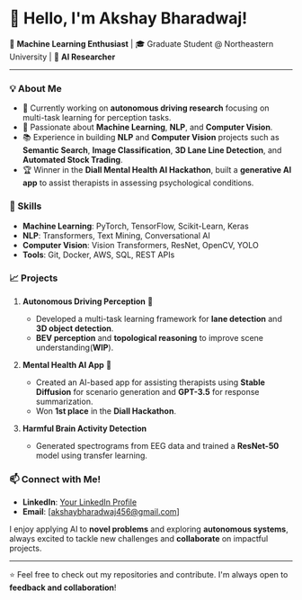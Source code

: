 # 👋 Hello, I'm Akshay Bharadwaj!

🚀 **Machine Learning Enthusiast** | 🎓 Graduate Student @ Northeastern University | 🤖 **AI Researcher** 

---

### 💡 About Me
- 🔬 Currently working on **autonomous driving research** focusing on multi-task learning for perception tasks.
- 🤖 Passionate about **Machine Learning**, **NLP**, and **Computer Vision**.
- 📚 Experience in building **NLP** and **Computer Vision** projects such as **Semantic Search**, **Image Classification**, **3D Lane Line Detection**, and **Automated Stock Trading**.
- 🏆 Winner in the **Diall Mental Health AI Hackathon**, built a **generative AI app** to assist therapists in assessing psychological conditions.

### 🌟 Skills
- **Machine Learning**: PyTorch, TensorFlow, Scikit-Learn, Keras
- **NLP**: Transformers, Text Mining, Conversational AI
- **Computer Vision**: Vision Transformers, ResNet, OpenCV, YOLO
- **Tools**: Git, Docker, AWS, SQL, REST APIs

### 📈 Projects
1. **Autonomous Driving Perception** 🚗  
   - Developed a multi-task learning framework for **lane detection** and **3D object detection**.
   - **BEV perception** and **topological reasoning** to improve scene understanding(**WIP**).

2. **Mental Health AI App** 🧠  
   - Created an AI-based app for assisting therapists using **Stable Diffusion** for scenario generation and **GPT-3.5** for response summarization.
   - Won **1st place** in the **Diall Hackathon**.

4. **Harmful Brain Activity Detection**  
   - Generated spectrograms from EEG data and trained a **ResNet-50** model using transfer learning.

### 📫 Connect with Me!
- **LinkedIn**: [Your LinkedIn Profile](https://www.linkedin.com/in/akshay-bharadwaj)
- **Email**: [akshaybharadwaj456@gmail.com]

I enjoy applying AI to **novel problems** and exploring **autonomous systems**, always excited to tackle new challenges and **collaborate** on impactful projects.

---

⭐️ Feel free to check out my repositories and contribute. I'm always open to **feedback and collaboration**!

